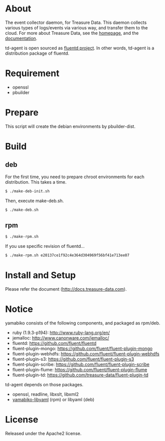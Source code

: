 # About

The event collector daemon, for Treasure Data. This daemon collects various types of logs/events via various way, and transfer them to the cloud. For more about Treasure Data, see the [homepage](http://treasure-data.com/), and the [documentation](http://docs.treasure-data.com/).

td-agent is open sourced as [fluentd project](http://github.com/fluent/). In other words, td-agent is a distribution package of fluentd.

# Requirement

* openssl
* pbuilder

# Prepare

This script will create the debian environments by pbuilder-dist.

# Build

## deb

For the first time, you need to prepare chroot environments for each distribution. This takes a time.

```bash
$ ./make-deb-init.sh
```

Then, execute make-deb.sh.

```bash
$ ./make-deb.sh
```

## rpm

```bash
$ ./make-rpm.sh
```

If you use specific revision of fluentd...

```bash
$ ./make-rpm.sh e20137ce1f92c4e364d304969f56bf41e713ee07
```

# Install and Setup

Please refer the document (http://docs.treasure-data.com).

# Notice

yamabiko consists of the following components, and packaged as rpm/deb.

* ruby (1.9.3-p194): http://www.ruby-lang.org/en/
* jemalloc: http://www.canonware.com/jemalloc/
* fluentd: https://github.com/fluent/fluentd
* fluent-plugin-mongo: https://github.com/fluent/fluent-plugin-mongo
* fluent-plugin-webhdfs: https://github.com/fluent/fluent-plugin-webhdfs
* fluent-plugin-s3: https://github.com/fluent/fluent-plugin-s3
* fluent-plugin-scribe: https://github.com/fluent/fluent-plugin-scribe
* fluent-plugin-flume: https://github.com/fluent/fluent-plugin-flume
* fluent-plugin-td: https://github.com/treasure-data/fluent-plugin-td

td-agent depends on those packages.

* openssl, readline, libxslt, libxml2
* [yamabiko-libyaml](https://github.com/y-ken/yamabiko-libyaml) (rpm) or libyaml (deb)

# License

Released under the Apache2 license.
